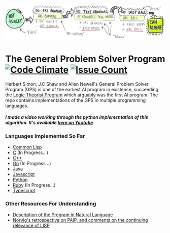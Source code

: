 <p align="center">
  <img src="/images/gps_diagram.jpg"/>
</p>

# The General Problem Solver Program [![Code Climate](https://codeclimate.com/github/thundergolfer/the-general-problem-solver/badges/gpa.svg)](https://codeclimate.com/github/thundergolfer/the-general-problem-solver) [![Issue Count](https://codeclimate.com/github/thundergolfer/the-general-problem-solver/badges/issue_count.svg)](https://codeclimate.com/github/thundergolfer/the-general-problem-solver)

Herbert Simon, J.C Shaw and Allen Newell's General Problem Solver Program (GPS) is one of the earliest AI program in existence, succeeding the [Logic Theorist Program](https://en.wikipedia.org/wiki/Logic_Theorist) which arguably was the first AI program. The repo contains implementations of the GPS in multiple programming languages.

##### *I made a video working through the python implementation of this algorithm. It's available [here on Youtube](https://www.youtube.com/watch?v=odLCF4v-yeM)*

### Languages Implemented So Far

* [Common Lisp](/general_problem_solver.lisp)
* [C](/general_problem_solver_C/) (In Progress...)  
* [C++](/gps_cpp/)
* [Go](/gps_golang/) (In Progress...)
* [Java](/general_problem_solver.java)
* [Javascript](/gps_javascript)
* [Python](gps_python/general_problem_solver.py)
* [Ruby](gps_ruby/general_problem_solver.rb) (In Progress...)
* [Typescript](gps_typescript/)

### Other Resources For Understanding

* [Description of the Program in Natural Language](/natlang_GPS_description.txt)
* [Norvig's retrospective on PAIP, and comments on the continuing relevance of LISP](http://norvig.com/Lisp-retro.html)
